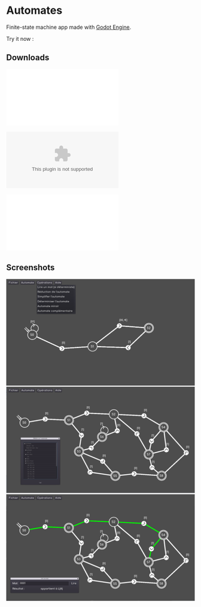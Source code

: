 # Automates
 
Finite-state machine app made with [Godot Engine](https://github.com/godotengine/godot).

Try it now : 

## Downloads

![Windows](executables/windows/automates_win64.rar)

![Mac OS](executables/mac/automates_macOS.zip)

![Linux](executables/linux/automates_linux_X11.rar)

## Screenshots

![](screenshots/screen1.png)
![](screenshots/screen2.png)
![](screenshots/screen3.png)
